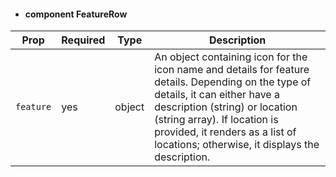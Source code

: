 - #### component FeatureRow

| Prop | Required | Type | Description |
| --- | --- | --- | --- |
| `feature` | yes | object | An object containing icon for the icon name and details for feature details. Depending on the type of details, it can either have a description (string) or location (string array). If location is provided, it renders as a list of locations; otherwise, it displays the description. |
